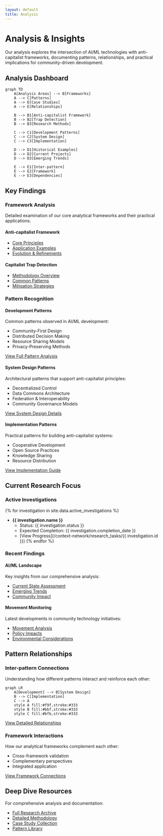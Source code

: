 ```yaml
---
layout: default
title: Analysis
---
```


# Analysis & Insights

Our analysis explores the intersection of AI/ML technologies with anti-capitalist frameworks, documenting patterns, relationships, and practical implications for community-driven development.

## Analysis Dashboard

```mermaid
graph TD
    A[Analysis Areas] --> B[Frameworks]
    A --> C[Patterns]
    A --> D[Case Studies]
    A --> E[Relationships]
    
    B --> B1[Anti-capitalist Framework]
    B --> B2[Trap Detection]
    B --> B3[Research Methods]
    
    C --> C1[Development Patterns]
    C --> C2[System Design]
    C --> C3[Implementation]
    
    D --> D1[Historical Examples]
    D --> D2[Current Projects]
    D --> D3[Emerging Trends]
    
    E --> E1[Inter-pattern]
    E --> E2[Framework]
    E --> E3[Dependencies]
```

## Key Findings

### Framework Analysis
Detailed examination of our core analytical frameworks and their practical applications.

#### Anti-capitalist Framework
- [Core Principles](https://github.com/jwynia/myceliary/blob/main/context-network/analysis/frameworks/anti_capitalist_framework.md)
- [Application Examples](https://github.com/jwynia/myceliary/blob/main/context-network/analysis/findings/case_studies/)
- [Evolution & Refinements](https://github.com/jwynia/myceliary/blob/main/context-network/meta/updates.md)

#### Capitalist Trap Detection
- [Methodology Overview](https://github.com/jwynia/myceliary/blob/main/context-network/analysis/frameworks/capitalist_trap_detector.md)
- [Common Patterns](https://github.com/jwynia/myceliary/blob/main/context-network/analysis/patterns/)
- [Mitigation Strategies](https://github.com/jwynia/myceliary/blob/main/context-network/analysis/findings/theoretical_frameworks_analysis.md)

### Pattern Recognition

#### Development Patterns
Common patterns observed in AI/ML development:
- Community-First Design
- Distributed Decision Making
- Resource Sharing Models
- Privacy-Preserving Methods

[View Full Pattern Analysis](https://github.com/jwynia/myceliary/blob/main/context-network/analysis/patterns/)

#### System Design Patterns
Architectural patterns that support anti-capitalist principles:
- Decentralized Control
- Data Commons Architecture
- Federation & Interoperability
- Community Governance Models

[View System Design Details](https://github.com/jwynia/myceliary/blob/main/context-network/analysis/findings/theoretical_frameworks_analysis.md)

#### Implementation Patterns
Practical patterns for building anti-capitalist systems:
- Cooperative Development
- Open Source Practices
- Knowledge Sharing
- Resource Distribution

[View Implementation Guide](https://github.com/jwynia/myceliary/blob/main/context-network/processes/creation.md)

## Current Research Focus

### Active Investigations
{% for investigation in site.data.active_investigations %}
- **{{ investigation.name }}**
  - Status: {{ investigation.status }}
  - Expected Completion: {{ investigation.completion_date }}
  - [View Progress](/context-network/research_tasks/{{ investigation.id }})
{% endfor %}

### Recent Findings

#### AI/ML Landscape
Key insights from our comprehensive analysis:
- [Current State Assessment](https://github.com/jwynia/myceliary/blob/main/context-network/analysis/findings/ai_ml_landscape_analysis.md)
- [Emerging Trends](https://github.com/jwynia/myceliary/blob/main/context-network/analysis/findings/theoretical_frameworks_analysis.md)
- [Community Impact](https://github.com/jwynia/myceliary/blob/main/context-network/analysis/findings/movement_monitoring_analysis.md)

#### Movement Monitoring
Latest developments in community technology initiatives:
- [Movement Analysis](https://github.com/jwynia/myceliary/blob/main/context-network/analysis/findings/movement_monitoring_analysis.md)
- [Policy Impacts](https://github.com/jwynia/myceliary/blob/main/context-network/analysis/findings/policy_monitoring_analysis.md)
- [Environmental Considerations](https://github.com/jwynia/myceliary/blob/main/context-network/research_tasks/monitoring/environmental_impact_metrics.md)

## Pattern Relationships

### Inter-pattern Connections
Understanding how different patterns interact and reinforce each other:
```mermaid
graph LR
    A[Development] --> B[System Design]
    B --> C[Implementation]
    C --> A
    style A fill:#f9f,stroke:#333
    style B fill:#bbf,stroke:#333
    style C fill:#bfb,stroke:#333
```

[View Detailed Relationships](https://github.com/jwynia/myceliary/blob/main/context-network/connections/dependencies.md)

### Framework Interactions
How our analytical frameworks complement each other:
- Cross-framework validation
- Complementary perspectives
- Integrated application

[View Framework Connections](https://github.com/jwynia/myceliary/blob/main/context-network/connections/interfaces.md)

## Deep Dive Resources

For comprehensive analysis and documentation:
- [Full Research Archive](https://github.com/jwynia/myceliary/blob/main/context-network/research_tasks/research_tasks_index.md)
- [Detailed Methodology](https://github.com/jwynia/myceliary/blob/main/context-network/processes/analysis.md)
- [Case Study Collection](https://github.com/jwynia/myceliary/blob/main/context-network/analysis/findings/case_studies/)
- [Pattern Library](https://github.com/jwynia/myceliary/blob/main/context-network/analysis/patterns/)
